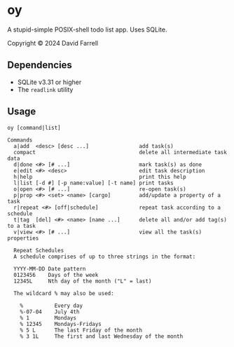oy
==
A stupid-simple POSIX-shell todo list app. Uses SQLite.

Copyright © 2024 David Farrell

Dependencies
------------
- SQLite v3.31 or higher
- The `readlink` utility 

Usage
-----

    oy [command|list]
    
    Commands
      a|add  <desc> [desc ...]                add task(s)
      compact                                 delete all intermediate task data
      d|done <#> [# ...]                      mark task(s) as done
      e|edit <#> <desc>                       edit task description
      h|help                                  print this help
      l|list [-d #] [-p name:value] [-t name] print tasks
      o|open <#> [# ...]                      re-open task(s)
      p|prop <#> <set> <name> [cargo]         add/update a property of a task
      r|repeat <#> [off|schedule]             repeat task according to a schedule
      t|tag  [del] <#> <name> [name ...]      delete all and/or add tag(s) to a task
      v|view <#> [# ...]                      view all the task(s) properties
    
      Repeat Schedules
      A schedule comprises of up to three strings in the format:
     
      YYYY-MM-DD Date pattern
      0123456    Days of the week
      12345L     Nth day of the month ("L" = last)
    
      The wildcard % may also be used:
      
        %          Every day
        %-07-04    July 4th
        % 1        Mondays
        % 12345    Mondays-Fridays
        % 5 L      The last Friday of the month
        % 3 1L     The first and last Wednesday of the month
